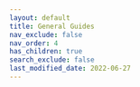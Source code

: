 ```yaml
---
layout: default
title: General Guides
nav_exclude: false
nav_order: 4
has_children: true
search_exclude: false
last_modified_date: 2022-06-27
---
```

